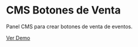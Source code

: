 # CMS Botones de Venta

Panel CMS para crear botones de venta de eventos.

[Ver Demo](https://viernesenvenus.github.io/cms-botones-venta-v2/) 
